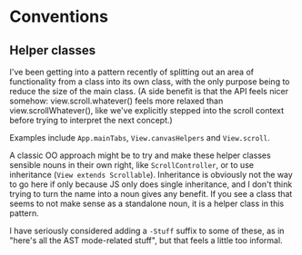 # Conventions

## Helper classes

I've been getting into a pattern recently of splitting out an area of functionality from a class into its own class, with the only purpose being to reduce the size of the main class. (A side benefit is that the API feels nicer somehow: view.scroll.whatever() feels more relaxed than view.scrollWhatever(), like we've explicitly stepped into the scroll context before trying to interpret the next concept.)

Examples include `App.mainTabs`, `View.canvasHelpers` and `View.scroll`.

A classic OO approach might be to try and make these helper classes sensible nouns in their own right, like `ScrollController`, or to use inheritance (`View extends Scrollable`). Inheritance is obviously not the way to go here if only because JS only does single inheritance, and I don't think trying to turn the name into a noun gives any benefit. If you see a class that seems to not make sense as a standalone noun, it is a helper class in this pattern.

I have seriously considered adding a `-Stuff` suffix to some of these, as in "here's all the AST mode-related stuff", but that feels a little too informal.
